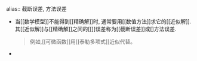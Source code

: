 alias:: 截断误差, 方法误差

- 当[[数学模型]]不能得到[[精确解]]时, 通常要用[[数值方法]]求它的[[近似解]].
  其[[近似解]]与[[精确解]]之间的[[]]误差称为[[截断误差]]或[]方法误差.
  >例如,[[可微函数]]用[[泰勒多项式]]近似代替。
-